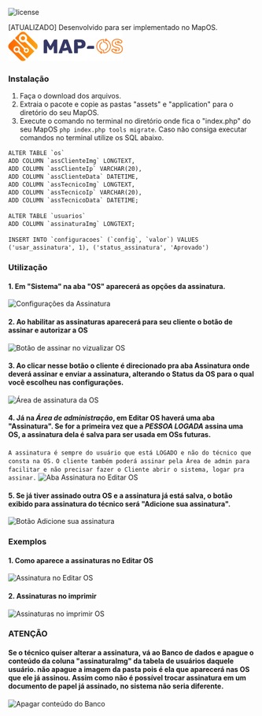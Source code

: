 ![license](https://img.shields.io/badge/license-MIT-green.svg?longCache=true&style=flat-square)

[ATUALIZADO] Desenvolvido para ser implementado no MapOS.
[<img src="https://raw.githubusercontent.com/RamonSilva20/mapos/master/assets/img/logo.png" alt="MapOS">](https://github.com/RamonSilva20/mapos)

### Instalação

1. Faça o download dos arquivos.
2. Extraia o pacote e copie as pastas "assets" e "application" para o diretório do seu MapOS.
3. Execute o comando no terminal no diretório onde fica o "index.php" do seu MapOS `php index.php tools migrate`. Caso não consiga executar comandos no terminal utilize os SQL abaixo.
```
ALTER TABLE `os`
ADD COLUMN `assClienteImg` LONGTEXT,
ADD COLUMN `assClienteIp` VARCHAR(20),
ADD COLUMN `assClienteData` DATETIME,
ADD COLUMN `assTecnicoImg` LONGTEXT,
ADD COLUMN `assTecnicoIp` VARCHAR(20),
ADD COLUMN `assTecnicoData` DATETIME;

ALTER TABLE `usuarios`
ADD COLUMN `assinaturaImg` LONGTEXT;

INSERT INTO `configuracoes` (`config`, `valor`) VALUES ('usar_assinatura', 1), ('status_assinatura', 'Aprovado')
```

### Utilização

#### 1. Em "Sistema" na aba "OS" aparecerá as opções da assinatura.
![Configurações da Assinatura](https://i.imgur.com/gnprb6l.png)

#### 2. Ao habilitar as assinaturas aparecerá para seu cliente o botão de assinar e autorizar a OS
![Botão de assinar no vizualizar OS](https://i.imgur.com/sK8VZfq.png)

#### 3. Ao clicar nesse botão o cliente é direcionado pra aba Assinatura onde deverá assinar e enviar a assinatura, alterando o Status da OS para o qual você escolheu nas configurações.
![Área de assinatura da OS](https://i.imgur.com/EOXoQ2g.png)

#### 4. Já na *Área de administração*, em Editar OS haverá uma aba "Assinatura". Se for a primeira vez que a *PESSOA LOGADA* assina uma OS, a assinatura dela é salva para ser usada em OSs futuras.
`A assinatura é sempre do usuário que está LOGADO e não do técnico que consta na OS.`
`O cliente também poderá assinar pela Área de admin para facilitar e não precisar fazer o Cliente abrir o sistema, logar pra assinar.`
![Aba Assinatura no Editar OS](https://github.com/user-attachments/assets/9e00e255-2ffb-4df1-bcf9-1cbedcc5f360)

#### 5. Se já tiver assinado outra OS e a assinatura já está salva, o botão exibido para assinatura do técnico será "Adicione sua assinatura".
![Botão Adicione sua assinatura](https://github.com/user-attachments/assets/e25077dc-da46-44f3-b34f-cd4dce3b7f1e)

### Exemplos
#### 1. Como aparece a assinaturas no Editar OS
![Assinatura no Editar OS](https://i.imgur.com/iT7O8sx.png)

#### 2. Assinaturas no imprimir
![Assinaturas no imprimir OS](https://i.imgur.com/EKckBlB.png)

### ATENÇÃO
#### Se o técnico quiser alterar a assinatura, vá ao Banco de dados e apague o conteúdo da coluna "assinaturaImg" da tabela de usuários daquele usuário. não apague a imagem da pasta pois é ela que aparecerá nas OS que ele já assinou. Assim como não é possível trocar assinatura em um documento de papel já assinado, no sistema não seria diferente.
![Apagar conteúdo do Banco](https://i.imgur.com/RiOeAw3.png)

